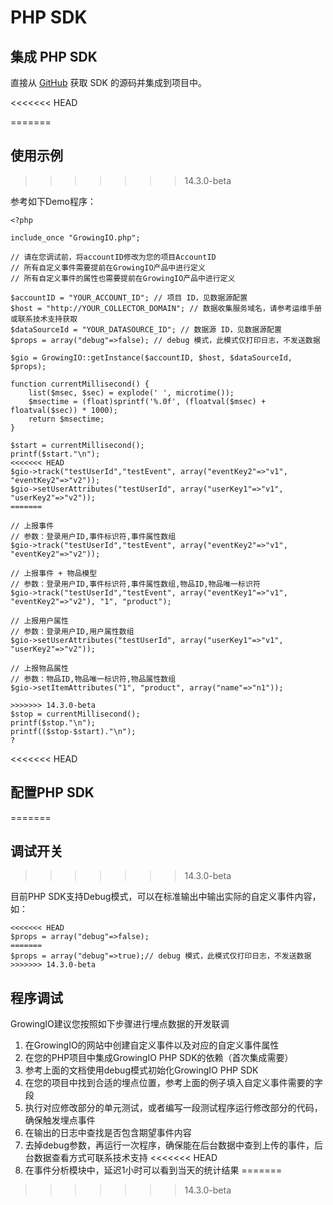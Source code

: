 # PHP SDK

## 集成 PHP SDK

直接从 [GitHub](https://github.com/growingio/growingio-php-sdk/tree/op) 获取 SDK 的源码并集成到项目中。

<<<<<<< HEAD

=======
## 使用示例
>>>>>>> 14.3.0-beta

参考如下Demo程序：

```text
<?php

include_once "GrowingIO.php";

// 请在您调试前，将accountID修改为您的项目AccountID
// 所有自定义事件需要提前在GrowingIO产品中进行定义
// 所有自定义事件的属性也需要提前在GrowingIO产品中进行定义

$accountID = "YOUR_ACCOUNT_ID"; // 项目 ID，见数据源配置
$host = "http://YOUR_COLLECTOR_DOMAIN"; // 数据收集服务域名，请参考运维手册或联系技术支持获取
$dataSourceId = "YOUR_DATASOURCE_ID"; // 数据源 ID，见数据源配置
$props = array("debug"=>false); // debug 模式，此模式仅打印日志，不发送数据

$gio = GrowingIO::getInstance($accountID, $host, $dataSourceId, $props);

function currentMillisecond() {
    list($msec, $sec) = explode(' ', microtime());
    $msectime = (float)sprintf('%.0f', (floatval($msec) + floatval($sec)) * 1000);
    return $msectime;
}

$start = currentMillisecond();
printf($start."\n");
<<<<<<< HEAD
$gio->track("testUserId","testEvent", array("eventKey2"=>"v1", "eventKey2"=>"v2"));
$gio->setUserAttributes("testUserId", array("userKey1"=>"v1", "userKey2"=>"v2"));
=======

// 上报事件
// 参数：登录用户ID,事件标识符,事件属性数组
$gio->track("testUserId","testEvent", array("eventKey2"=>"v1", "eventKey2"=>"v2"));

// 上报事件 + 物品模型
// 参数：登录用户ID,事件标识符,事件属性数组,物品ID,物品唯一标识符
$gio->track("testUserId","testEvent", array("eventKey1"=>"v1", "eventKey2"=>"v2"), "1", "product");

// 上报用户属性
// 参数：登录用户ID,用户属性数组
$gio->setUserAttributes("testUserId", array("userKey1"=>"v1", "userKey2"=>"v2"));

// 上报物品属性
// 参数：物品ID,物品唯一标识符,物品属性数组
$gio->setItemAttributes("1", "product", array("name"=>"n1"));

>>>>>>> 14.3.0-beta
$stop = currentMillisecond();
printf($stop."\n");
printf(($stop-$start)."\n");
?
```

<<<<<<< HEAD
## 配置PHP SDK <a id="pei-zhi-php-sdk"></a>
=======
## 调试开关 <a id="pei-zhi-php-sdk"></a>
>>>>>>> 14.3.0-beta

目前PHP SDK支持Debug模式，可以在标准输出中输出实际的自定义事件内容，如：

```text
<<<<<<< HEAD
$props = array("debug"=>false);
=======
$props = array("debug"=>true);// debug 模式，此模式仅打印日志，不发送数据
>>>>>>> 14.3.0-beta
```

## 程序调试 <a id="cheng-xu-tiao-shi"></a>

GrowingIO建议您按照如下步骤进行埋点数据的开发联调

1. 在GrowingIO的网站中创建自定义事件以及对应的自定义事件属性
2. 在您的PHP项目中集成GrowingIO PHP SDK的依赖（首次集成需要）
3. 参考上面的文档使用debug模式初始化GrowingIO PHP SDK
4. 在您的项目中找到合适的埋点位置，参考上面的例子填入自定义事件需要的字段
5. 执行对应修改部分的单元测试，或者编写一段测试程序运行修改部分的代码，确保触发埋点事件
6. 在输出的日志中查找是否包含期望事件内容
7. 去掉debug参数，再运行一次程序，确保能在后台数据中查到上传的事件，后台数据查看方式可联系技术支持
<<<<<<< HEAD
8. 在事件分析模块中，延迟1小时可以看到当天的统计结果
=======
>>>>>>> 14.3.0-beta


